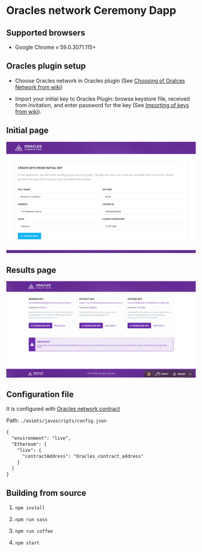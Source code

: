 # Oracles network Ceremony Dapp

## Supported browsers

* Google Chrome v 59.0.3071.115+

## Oracles plugin setup

* Choose Oracles network in Oracles plugin (See [Choosing of Oralces Network from wiki](https://github.com/oraclesorg/oracles-wiki#choosing-of-oralces-network))

* Import your initial key to Oracles Plugin: browse keystore file, received from invitation, and enter password for the key (See [Importing of keys from wiki](https://github.com/oraclesorg/oracles-wiki#importing-of-keys)).

## Initial page
![](./docs/index.png)

## Results page
![](./docs/results.png)

## Configuration file
It is configured with [Oracles network contract](https://github.com/oraclesorg/oracles-contract)

Path: `./assets/javascripts/config.json`

```
{
  "environment": "live",
  "Ethereum": {
    "live": {
      "contractAddress": "Oracles_contract_address"
    }
  }
}
```

## Building from source

1) `npm install`

2) `npm run sass`

3) `npm run coffee`

4) `npm start`
